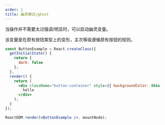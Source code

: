 ```yaml
---
order: 1
title: 幽灵模式/ghost
---
```


当操作并不需要太过强调/明显时，可以启动幽灵变量。

该变量是在原有按钮类型上的变形，主次等级遵循原有按钮的规则。


````jsx
const ButtonExample = React.createClass({
  getInitialState() {
    return {
      dark: false
    };
  },
  render() {
    return (
      <div className="button-container" style={{ backgroundColor: this.state.dark ? 'black' : 'white' }}>
        hello
      </div>
    );
  }
});

ReactDOM.render(<ButtonExample />, mountNode);
````

